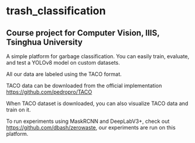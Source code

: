 # trash_classification

## Course project for Computer Vision, IIIS, Tsinghua University

A simple platform for garbage classification. You can easily train, evaluate, and test a YOLOv8 model on custom datasets.

All our data are labeled using the TACO format.

TACO data can be downloaded from the official implementation https://github.com/pedropro/TACO

When TACO dataset is downloaded, you can also visualize TACO data and train on it.

To run experiments using MaskRCNN and DeepLabV3+, check out https://github.com/dbash/zerowaste, our experiments are run on this platform.

